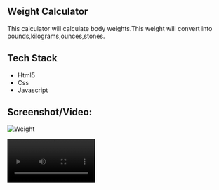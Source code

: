 ## Weight Calculator

<p>This calculator will calculate body weights.This weight will convert into pounds,kilograms,ounces,stones.</p>

<h2>Tech Stack</h2>
<ul>

<li>Html5</li>
<li>Css</li>
<li>Javascript</li>

</ul>

<h2>Screenshot/Video:</h2>

![Weight](https://user-images.githubusercontent.com/72568715/161438357-c18eaba5-3b0a-43f5-a374-48259f927a03.PNG)





<video src="https://user-images.githubusercontent.com/72568715/161438381-2296c426-bf28-49b1-a430-f4c5ca2b9897.mp4" width="200"></video>



